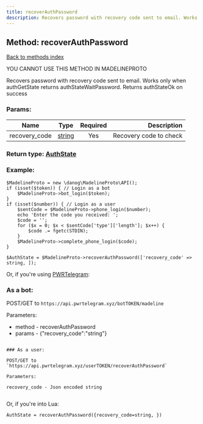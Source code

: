 ```yaml
---
title: recoverAuthPassword
description: Recovers password with recovery code sent to email. Works only when authGetState returns authStateWaitPassword. Returns authStateOk on success
---
```

## Method: recoverAuthPassword  
[Back to methods index](index.md)


YOU CANNOT USE THIS METHOD IN MADELINEPROTO


Recovers password with recovery code sent to email. Works only when authGetState returns authStateWaitPassword. Returns authStateOk on success

### Params:

| Name     |    Type       | Required | Description |
|----------|:-------------:|:--------:|------------:|
|recovery\_code|[string](../types/string.md) | Yes|Recovery code to check|


### Return type: [AuthState](../types/AuthState.md)

### Example:


```
$MadelineProto = new \danog\MadelineProto\API();
if (isset($token)) { // Login as a bot
    $MadelineProto->bot_login($token);
}
if (isset($number)) { // Login as a user
    $sentCode = $MadelineProto->phone_login($number);
    echo 'Enter the code you received: ';
    $code = '';
    for ($x = 0; $x < $sentCode['type']['length']; $x++) {
        $code .= fgetc(STDIN);
    }
    $MadelineProto->complete_phone_login($code);
}

$AuthState = $MadelineProto->recoverAuthPassword(['recovery_code' => string, ]);
```

Or, if you're using [PWRTelegram](https://pwrtelegram.xyz):

### As a bot:

POST/GET to `https://api.pwrtelegram.xyz/botTOKEN/madeline`

Parameters:

* method - recoverAuthPassword
* params - {"recovery_code":"string"}

```

### As a user:

POST/GET to `https://api.pwrtelegram.xyz/userTOKEN/recoverAuthPassword`

Parameters:

recovery_code - Json encoded string


```

Or, if you're into Lua:

```
AuthState = recoverAuthPassword({recovery_code=string, })
```

